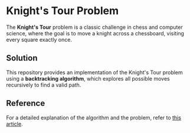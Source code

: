 # Knight's Tour Problem

The **Knight's Tour** problem is a classic challenge in chess and computer science, where the goal is to move a knight across a chessboard, visiting every square exactly once. 

## Solution

This repository provides an implementation of the Knight's Tour problem using a **backtracking algorithm**, which explores all possible moves recursively to find a valid path.

## Reference

For a detailed explanation of the algorithm and the problem, refer to [this article](https://medium.com/@davidlfliang/intro-python-algorithms-knights-tour-problem-ab0a27a5728c).
